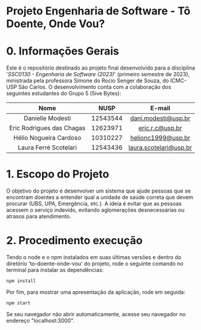 # Projeto Engenharia de Software - Tô Doente, Onde Vou?

# 0. Informações Gerais
Este é o repositório destinado ao projeto final desenvolvido para a disciplina '*SSC0130 - Engenharia de Software (2023)*' (primeiro semestre de 2023), ministrada pela professora Simone do Rocio Senger de Souza, do ICMC-USP São Carlos. O desenvolvimento conta com a colaboração dos seguintes estudantes do Grupo 5 (5ive Bytes):

|        Nome                   |    NUSP   |           E-mail           |
|:-----------------------------:|:---------:|:---------------------------:|
|     Danielle Modesti          |  12543544 |    dani.modesti@usp.br     |
|   Eric Rodrigues das Chagas   |  12623971 |    eric.r.c@usp.br         |
|   Hélio Nogueira Cardoso      |  10310227 |    helionc1999@usp.br      |
|   Laura Ferré Scotelari       |  12543436 |   laura.scotelari@usp.br   |

# 1. Escopo do Projeto
O objetivo do projeto é desenvolver um sistema que ajude pessoas que se encontram doentes a entender qual a unidade de saúde correta que devem procurar (UBS, UPA, Emergência, etc.). A ideia é evitar que as pessoas acessem o serviço indevido, evitando aglomerações desnecessárias ou atrasos para atendimento.

# 2. Procedimento execução
Tendo o node e o npm instalados em suas últimas versões e dentro do diretório 'to-doente-onde-vou' do projeto, rode o seguinte comando no terminal para instalar as dependências:

```
npm install
```

Por fim, para mostrar uma apresentação da aplicação, rode em seguida:

```
npm start
```

Se seu navegador não abrir automaticamente, acesse seu navegador no endereço "localhost:3000".
